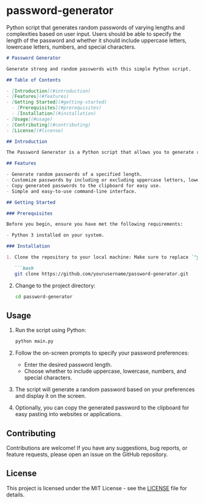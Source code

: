 # password-generator
Python script that generates random passwords of varying lengths and complexities based on user input. Users should be able to specify the length of the password and whether it should include uppercase letters, lowercase letters, numbers, and special characters.


```markdown
# Password Generator

Generate strong and random passwords with this simple Python script.

## Table of Contents

- [Introduction](#introduction)
- [Features](#features)
- [Getting Started](#getting-started)
  - [Prerequisites](#prerequisites)
  - [Installation](#installation)
- [Usage](#usage)
- [Contributing](#contributing)
- [License](#license)

## Introduction

The Password Generator is a Python script that allows you to generate random passwords of varying lengths and complexities based on your preferences. It's a useful tool for creating secure passwords for your online accounts, enhancing your digital security.

## Features

- Generate random passwords of a specified length.
- Customize passwords by including or excluding uppercase letters, lowercase letters, numbers, and special characters.
- Copy generated passwords to the clipboard for easy use.
- Simple and easy-to-use command-line interface.

## Getting Started

### Prerequisites

Before you begin, ensure you have met the following requirements:

- Python 3 installed on your system.

### Installation

1. Clone the repository to your local machine: Make sure to replace `"yourusername"` in the GitHub clone URL with your actual GitHub username

   ```bash
   git clone https://github.com/yourusername/password-generator.git
   ```

2. Change to the project directory:

   ```bash
   cd password-generator
   ```

## Usage

1. Run the script using Python:

   ```bash
   python main.py
   ```

2. Follow the on-screen prompts to specify your password preferences:
   - Enter the desired password length.
   - Choose whether to include uppercase, lowercase, numbers, and special characters.

3. The script will generate a random password based on your preferences and display it on the screen.

4. Optionally, you can copy the generated password to the clipboard for easy pasting into websites or applications.

## Contributing

Contributions are welcome! If you have any suggestions, bug reports, or feature requests, please open an issue on the GitHub repository.

## License

This project is licensed under the MIT License - see the [LICENSE](LICENSE) file for details.
```

